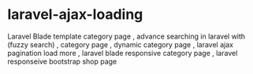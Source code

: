 # laravel-ajax-loading
Laravel Blade template category page , advance searching in laravel with (fuzzy search) , category page , dynamic category page , laravel ajax pagination load more , laravel blade responsive category page , laravel responseive bootstrap shop page 
